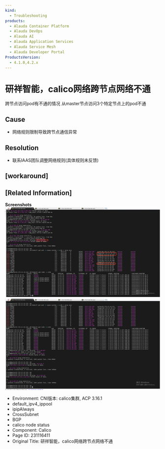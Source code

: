 ```yaml
---
kind:
  - Troubleshooting
products:
  - Alauda Container Platform
  - Alauda DevOps
  - Alauda AI
  - Alauda Application Services
  - Alauda Service Mesh
  - Alauda Developer Portal
ProductsVersion:
  - 4.1.0,4.2.x
---
```

<!-- A type of document that involves encountering a fault, diagnosing it, performing root cause analysis, and providing solutions. -->

# 研祥智能，calico网络跨节点网络不通

跨节点访问pod有不通的情况 从master节点访问3个特定节点上的pod不通

## Cause
- 网络规则限制导致跨节点通信异常

## Resolution
- 联系IAAS团队调整网络规则(具体规则未反馈)

## [workaround]

## [Related Information]
**Screenshots**
![](assets/yan-xiang-zhi-neng-calicowang-luo-kua-jie-dian-wang-luo-bu-tong/image-2024-9-5_16-22-28.png)
![](assets/yan-xiang-zhi-neng-calicowang-luo-kua-jie-dian-wang-luo-bu-tong/image-2024-9-5_16-22-37.png)
- Environment: CNI版本: calico集群, ACP 3.16.1
- default_ipv4_ippool
- ipipAlways
- CrossSubnet
- BGP
- calico node status
- Component: Calico
- Page ID: 231116411
- Original Title: 研祥智能，calico网络跨节点网络不通
